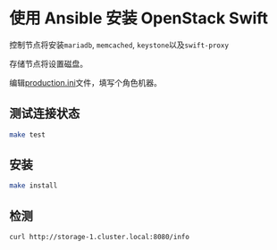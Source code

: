 # 使用 Ansible 安装 OpenStack Swift

控制节点将安装`mariadb`, `memcached`, `keystone`以及`swift-proxy`

存储节点将设置磁盘。

编辑[production.ini](./production.ini)文件，填写个角色机器。

## 测试连接状态

```bash
make test
```

## 安装

```bash
make install
```

## 检测

```bash
curl http://storage-1.cluster.local:8080/info
```